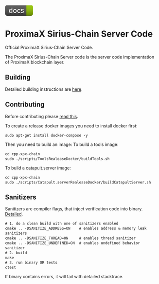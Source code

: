 [![docs](badges/docs--green.svg)](https://bcdocs.xpxsirius.io)

# ProximaX Sirius-Chain Server Code #

Official ProximaX Sirius-Chain Server Code.

The ProximaX Sirius-Chain Server code is the server code implementation of ProximaX blockchain layer.

## Building
Detailed building instructions are [here](BUILDING.md).

## Contributing
Before contributing please [read this](CONTRIBUTING.md).

To create a release docker images you need to install docker first:
```
sudo apt-get install docker-compose -y
```
  Then you need to build an image:
  To build a tools image:
  ```
  cd cpp-xpx-chain
  sudo ./scripts/ToolsRealeaseDocker/buildTools.sh
  ```
  To build a catapult.server image:
  ```
  cd cpp-xpx-chain
  sudo ./scripts/Catapult.serverRealeaseDocker/buildCatapultServer.sh
  ```

## Sanitizers

Sanitizers are compiler flags, that inject verification code into binary. [Detailed](https://github.com/google/sanitizers).

```
# 1. do a clean build with one of sanitizers enabled
cmake .. -DSANITIZE_ADDRESS=ON    # enables address & memory leak sanitizers
cmake .. -DSANITIZE_THREAD=ON     # enables thread sanitizer
cmake .. -DSANITIZE_UNDEFINED=ON  # enables undefined behavior sanitizer
# 2. build
make
# 3. run binary OR tests
ctest
```

If binary contains errors, it will fail with detailed stacktrace.
